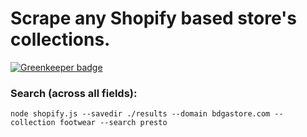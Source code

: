 # Scrape any Shopify based store's collections.

[![Greenkeeper badge](https://badges.greenkeeper.io/mateothegreat/shopify-scraper.svg)](https://greenkeeper.io/)

### Search (across all fields):
`node shopify.js --savedir ./results --domain bdgastore.com --collection footwear --search presto`
